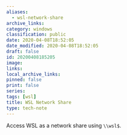 ```yaml
---
aliases:
  - wsl-network-share
archive_links: 
category: windows
classification: public
date: 2020-04-08T18:52:05
date_modified: 2020-04-08T18:52:05
draft: false
id: 20200408185205
image: 
links: 
local_archive_links: 
pinned: false
print: false
series: 
tags: [wsl]
title: WSL Network Share
type: tech-note
---
```


Access WSL as a network share using `\\wsl$`.

